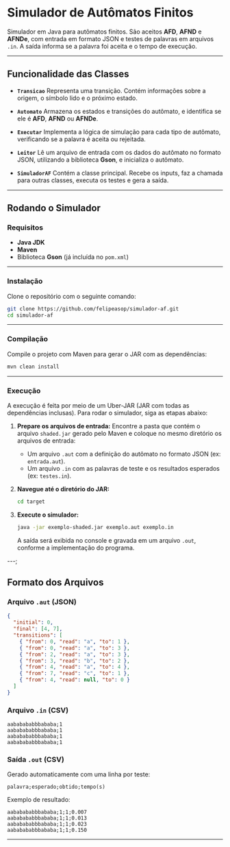 # Simulador de Autômatos Finitos

Simulador em Java para autômatos finitos. São aceitos **AFD**, **AFND** e **AFNDe**, com entrada em formato JSON e testes de palavras em arquivos `.in`. A saída informa se a palavra foi aceita e o tempo de execução.

---

## Funcionalidade das Classes

- **`Transicao`**
  Representa uma transição. Contém informações sobre a origem, o símbolo lido e o próximo estado.

- **`Automato`**
  Armazena os estados e transições do autômato, e identifica se ele é **AFD**, **AFND** ou **AFNDe**.

- **`Executar`**
  Implementa a lógica de simulação para cada tipo de autômato, verificando se a palavra é aceita ou rejeitada.

- **`Leitor`**
  Lê um arquivo de entrada com os dados do autômato no formato JSON, utilizando a biblioteca **Gson**, e inicializa o autômato.

- **`SimuladorAF`**
  Contém a classe principal. Recebe os inputs, faz a chamada para outras classes, executa os testes e gera a saída.

---

## Rodando o Simulador

### Requisitos

- **Java JDK**
- **Maven**
- Biblioteca **Gson** (já incluída no `pom.xml`)

---

### Instalação

Clone o repositório com o seguinte comando:

```bash
git clone https://github.com/felipeasop/simulador-af.git
cd simulador-af
```

---

### Compilação

Compile o projeto com Maven para gerar o JAR com as dependências:

```bash
mvn clean install
```

---

### Execução

A execução é feita por meio de um Uber-JAR (JAR com todas as dependências inclusas). Para rodar o simulador, siga as etapas abaixo:

1. **Prepare os arquivos de entrada:**
   Encontre a pasta que contém o arquivo `shaded.jar` gerado pelo Maven e coloque no mesmo diretório os arquivos de entrada:

   - Um arquivo `.aut` com a definição do autômato no formato JSON (ex: `entrada.aut`).
   - Um arquivo `.in` com as palavras de teste e os resultados esperados (ex: `testes.in`).

2. **Navegue até o diretório do JAR:**

   ```bash
   cd target
   ```

3. **Execute o simulador:**

   ```bash
   java -jar exemplo-shaded.jar exemplo.aut exemplo.in
   ```

   A saída será exibida no console e gravada em um arquivo `.out`, conforme a implementação do programa.

---;

## Formato dos Arquivos

### Arquivo `.aut` (JSON)

```json
{
  "initial": 0,
  "final": [4, 7],
  "transitions": [
    { "from": 0, "read": "a", "to": 1 },
    { "from": 0, "read": "a", "to": 3 },
    { "from": 2, "read": "a", "to": 3 },
    { "from": 3, "read": "b", "to": 2 },
    { "from": 4, "read": "a", "to": 4 },
    { "from": 7, "read": "c", "to": 1 },
    { "from": 4, "read": null, "to": 0 }
  ]
}
```

### Arquivo `.in` (CSV)

```text
aababababbbababa;1
aababababbbababa;1
aababababbbababa;1
aababababbbababa;1
```

### Saída `.out` (CSV)

Gerado automaticamente com uma linha por teste:

```text
palavra;esperado;obtido;tempo(s)
```

Exemplo de resultado:

```text
aababababbbababa;1;1;0.007
aababababbbababa;1;1;0.013
aababababbbababa;1;1;0.023
aababababbbababa;1;1;0.150
```

---
